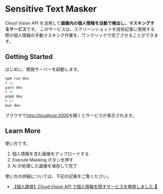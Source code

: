 # Sensitive Text Masker

Cloud Vision API を活用して**画像内の個人情報を自動で検出し、マスキングするサービス**です。
このサービスは、スクリーンショットを技術記事に使用する際の個人情報の手動マスキング作業を、ワンクリックで完了させることができます。

## Getting Started

はじめに、開発サーバーを起動します。

```bash
npm run dev
# or
yarn dev
# or
pnpm dev
# or
bun dev
```

ブラウザで[http://localhost:3000](http://localhost:3000)を開くとサービスが表示されます。

## Learn More

使い方です。

1. 個人情報を含む画像をアップロードする
2. Execute Masking ボタンを押す
3. AI が処理した画像を保存して完了

使い方の詳細については、下記の記事をご覧ください。

- [【個人開発】Cloud Vision API で個人情報を隠すサービスを開発しました 🎉](https://zenn.dev/yumemi9808/articles/a28e0442a51ef9)
